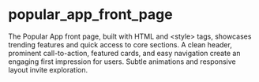 # popular_app_front_page
The Popular App front page, built with HTML and &lt;style> tags, showcases trending features and quick access to core sections. A clean header, prominent call-to-action, featured cards, and easy navigation create an engaging first impression for users. Subtle animations and responsive layout invite exploration. 
